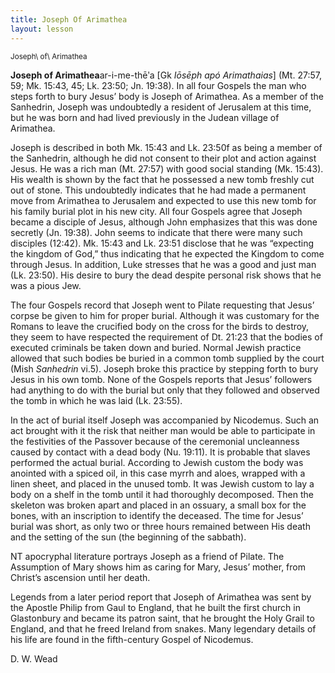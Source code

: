 ```yaml
---
title: Joseph Of Arimathea
layout: lesson
---
```



<sup>Joseph\\ of\\ Arimathea</sup>

**Joseph of Arimathea**ar-i-me-thēʹa [Gk *Iōsēph apó Arimathaias*] (Mt.
27:57, 59; Mk. 15:43, 45; Lk. 23:50; Jn. 19:38). In all four Gospels the
man who steps forth to bury Jesus’ body is Joseph of Arimathea. As a
member of the Sanhedrin, Joseph was undoubtedly a resident of Jerusalem
at this time, but he was born and had lived previously in the Judean
village of Arimathea.

Joseph is described in both Mk. 15:43 and Lk. 23:50f as being a member
of the Sanhedrin, although he did not consent to their plot and action
against Jesus. He was a rich man (Mt. 27:57) with good social standing
(Mk. 15:43). His wealth is shown by the fact that he possessed a new
tomb freshly cut out of stone. This undoubtedly indicates that he had
made a permanent move from Arimathea to Jerusalem and expected to use
this new tomb for his family burial plot in his new city. All four
Gospels agree that Joseph became a disciple of Jesus, although John
emphasizes that this was done secretly (Jn. 19:38). John seems to
indicate that there were many such disciples (12:42). Mk. 15:43 and Lk.
23:51 disclose that he was “expecting the kingdom of God,” thus
indicating that he expected the Kingdom to come through Jesus. In
addition, Luke stresses that he was a good and just man (Lk. 23:50). His
desire to bury the dead despite personal risk shows that he was a pious
Jew.

The four Gospels record that Joseph went to Pilate requesting that
Jesus’ corpse be given to him for proper burial. Although it was
customary for the Romans to leave the crucified body on the cross for
the birds to destroy, they seem to have respected the requirement of Dt.
21:23 that the bodies of executed criminals be taken down and buried.
Normal Jewish practice allowed that such bodies be buried in a common
tomb supplied by the court (Mish *Sanhedrin* vi.5). Joseph broke this
practice by stepping forth to bury Jesus in his own tomb. None of the
Gospels reports that Jesus’ followers had anything to do with the burial
but only that they followed and observed the tomb in which he was laid
(Lk. 23:55).

In the act of burial itself Joseph was accompanied by Nicodemus. Such an
act brought with it the risk that neither man would be able to
participate in the festivities of the Passover because of the ceremonial
uncleanness caused by contact with a dead body (Nu. 19:11). It is
probable that slaves performed the actual burial. According to Jewish
custom the body was anointed with a spiced oil, in this case myrrh and
aloes, wrapped with a linen sheet, and placed in the unused tomb. It was
Jewish custom to lay a body on a shelf in the tomb until it had
thoroughly decomposed. Then the skeleton was broken apart and placed in
an ossuary, a small box for the bones, with an inscription to identify
the deceased. The time for Jesus’ burial was short, as only two or three
hours remained between His death and the setting of the sun (the
beginning of the sabbath).

NT apocryphal literature portrays Joseph as a friend of Pilate. The
Assumption of Mary shows him as caring for Mary, Jesus’ mother, from
Christ’s ascension until her death.

Legends from a later period report that Joseph of Arimathea was sent by
the Apostle Philip from Gaul to England, that he built the first church
in Glastonbury and became its patron saint, that he brought the Holy
Grail to England, and that he freed Ireland from snakes. Many legendary
details of his life are found in the fifth-century Gospel of Nicodemus.

D. W. Wead

